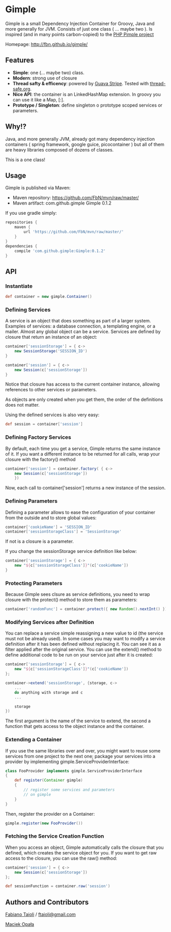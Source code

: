 # Gimple
Gimple is a small Dependency Injection Container for Groovy, Java and more generally for JVM. Consists of just one class ( ... maybe two ). Is inspired (and in many points carbon-copied) to the [PHP Pimple project]( http://pimple.sensiolabs.org/ )

Homepage: http://fbn.github.io/gimple/

## Features

* **Simple**: one (... maybe two) class.
* **Modern**: strong use of closure
* **Thread safty & efficency**: powered by [Guava Stripe](https://code.google.com/p/guava-libraries/wiki/StripedExplained). Tested with [thread-safe.org](http://thread-safe.org/).
* **Nice API**: the container is an LinkedHashMap extension. In groovy you can use it like a Map, [:].
* **Prototype / Singleton**: define singleton o prototype scoped services or parameters.

## Why!?

Java, and more generally JVM, already got many dependency injection containers ( spring framework, google guice, picocontainer )
but all of them are heavy libraries composed of dozens of classes. 

This is a one class!

## Usage

Gimple is published via Maven:
* Maven repository: https://github.com/FbN/mvn/raw/master/
* Maven artifact: com.github.gimple Gimple 0.1.2

If you use gradle simply:

```groovy
repositories {
    maven {
        url 'https://github.com/FbN/mvn/raw/master/'
    }
} 
dependencies {
    compile 'com.github.gimple:Gimple:0.1.2'
}
```

## API

### Instantiate
```groovy
def container = new gimple.Container()
```

### Defining Services
A service is an object that does something as part of a larger system. 
Examples of services: a database connection, a templating engine, or a mailer. 
Almost any global object can be a service.
Services are defined by closure that return an instance of an object:

```groovy
container['sessionStorage'] = { c->
    new SessionStorage('SESSION_ID')
}

container['session'] = { c->
    new Session(c['sessionStorage'])
}
```
Notice that closure has access to the current container instance, allowing references to other services or parameters.

As objects are only created when you get them, the order of the definitions does not matter.

Using the defined services is also very easy:

```groovy
def session = container['session']
```

### Defining Factory Services

By default, each time you get a service, Gimple returns the same instance of it. 
If you want a different instance to be returned for all calls, wrap your closure with the factory() method

```groovy
container['session'] = container.factory( { c->
    new Session(c['sessionStorage'])
    })
```
Now, each call to container['session'] returns a new instance of the session.

### Defining Parameters

Defining a parameter allows to ease the configuration of your container from the outside and to store global values:
```groovy
container['cookieName'] = 'SESSION_ID'
container['sessionStorageClass'] = 'SessionStorage'
```
If not is a closure is a parameter.

If you change the sessionStorage service definition like below:

```groovy
container['sessionStorage'] = { c->
    new "${c['sessionStorageClass']}"(c['cookieName'])
}
```

### Protecting Parameters
Because Gimple sees clsure as service definitions, you need to wrap closure with the protect() method to store them as parameters:

```groovy
container['randomFunc'] = container.protect({ new Random().nextInt() })
```

### Modifying Services after Definition
You can replace a service simple reassigning a new value to id (the service must not be already used).
In some cases you may want to modify a service definition after it has been defined without replacing it. You can see it as a filter applied after the original service.
You can use the extend() method to define additional code to be run on your service just after it is created:

```groovy
container['sessionStorage'] = { c->
    new "${c['sessionStorageClass']}"(c['cookieName'])
};

container->extend('sessionStorage', {storage, c->
    ...
    do anything with storage and c
    ...

    storage
})
```
The first argument is the name of the service to extend, the second a function that gets access to the object instance and the container.

### Extending a Container

If you use the same libraries over and over, you might want to reuse some services from one project to the next one; package your services into a provider by implementing gimple.ServiceProviderInterface:

```groovy
class FooProvider implements gimple.ServiceProviderInterface
{
    def register(Container gimple)
    {
        // register some services and parameters
        // on gimple
    }
}
```

Then, register the provider on a Container:

```groovy
gimple.register(new FooProvider())
```

### Fetching the Service Creation Function
When you access an object, Gimple automatically calls the closure that you defined, which creates the service object for you. If you want to get raw access to the closure, you can use the raw() method:

```groovy
container['session'] = { c->
    new Session(c['sessionStorage'])
};

def sessionFunction = container.raw('session')
```

## Authors and Contributors

[Fabiano Taioli](https://github.com/FbN)  /  <ftaioli@gmail.com>

[Maciek Opała](https://github.com/Opalo)

